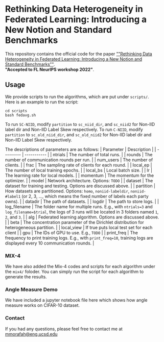 # Rethinking Data Heterogeneity in Federated Learning: Introducing a New Notion and Standard Benchmarks
This repository contains the official code for the paper [""Rethinking Data Heterogeneity in Federated Learning: Introducing a New Notion and Standard Benchmarks""](https://arxiv.org/abs/2209.15595). </br> **"Accepted to FL NeurIPS workshop 2022"**.

## Usage

We provide scripts to run the algorithms, which are put under `scripts/`. Here is an example to run the script:
```
cd scripts
bash fedavg.sh
```
To run `SC-NIID`, modify `partition` to `sc_niid_dir`, and `sc_niid2` for Non-IID label dir and Non-IID Label Skew respectively. To run `C-NIID`, modify `partition` to `sc_old_niid_dir`, and `sc_old_niid2` for Non-IID label dir and Non-IID Label Skew respectively.

The descriptions of parameters are as follows:
| Parameter | Description |
| --------- | ----------- |
| ntrials      | The number of total runs. |
| rounds       | The number of communication rounds per run. |
| num_users    | The number of clients. |
| frac         | The sampling rate of clients for each round. |
| local_ep     | The number of local training epochs. |
| local_bs     | Local batch size. |
| lr           | The learning rate for local models. |
| momentum     | The momentum for the optimizer. |
| model        | Network architecture. Options: `TODO` |
| dataset      | The dataset for training and testing. Options are discussed above. |
| partition    | How datasets are partitioned. Options: `homo`, `noniid-labeldir`, `noniid-#label1` (or 2, 3, ..., which means the fixed number of labels each party owns). |
| datadir      | The path of datasets. |
| logdir       | The path to store logs. |
| log_filename | The folder name for multiple runs. E.g., with `ntrials=3` and `log_filename=$trial`, the logs of 3 runs will be located in 3 folders named `1`, `2`, and `3`. |
| alg          | Federated learning algorithm. Options are discussed above. |
| beta         | The concentration parameter of the Dirichlet distribution for heterogeneous partition. |
| local_view   | If true puts local test set for each client |
| gpu          | The IDs of GPU to use. E.g., `TODO` |
| print_freq   | The frequency to print training logs. E.g., with `print_freq=10`, training logs are displayed every 10 communication rounds. |

### MIX-4 
We have also added the Mix-4 codes and scripts for each algorithm under the `mix4/` foloder. You can simply run the script for each algorithm to generate the results. 

### Angle Measure Demo
We have included a jupyter notebook file here which shows how angle measure works on CIFAR-10 dataset. 

### Contact 
If you had any questions, please feel free to contact me at mmorafah@eng.ucsd.edu
